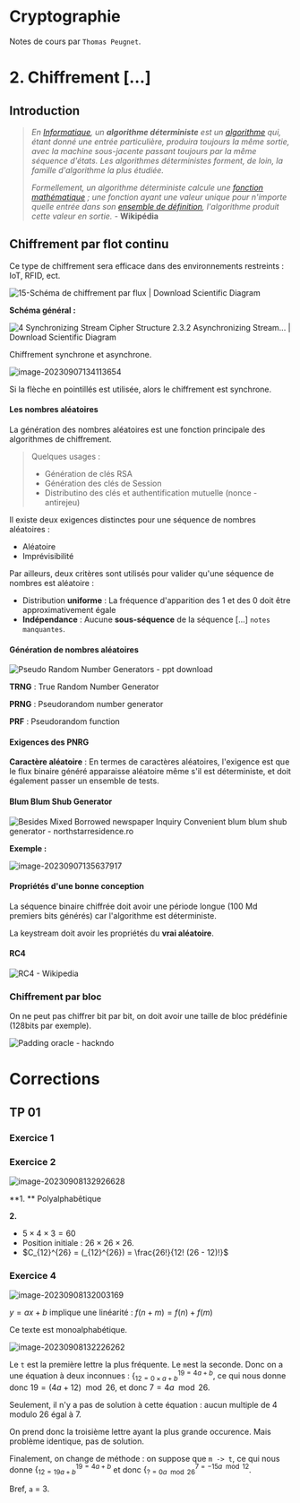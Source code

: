 # Cryptographie

Notes de cours par `Thomas Peugnet`.

# 2. Chiffrement [...]

## Introduction

> *En [Informatique](https://fr.wikipedia.org/wiki/Informatique), un **algorithme déterministe** est un [algorithme](https://fr.wikipedia.org/wiki/Algorithme) qui, étant donné une entrée particulière, produira toujours la même sortie, avec la machine sous-jacente passant toujours par la même séquence d'états. Les algorithmes déterministes forment, de loin, la famille d'algorithme la plus étudiée.*
>
> *Formellement, un algorithme déterministe calcule une [fonction mathématique](https://fr.wikipedia.org/wiki/Application_(mathématiques)) ; une fonction ayant une valeur unique pour n'importe quelle entrée dans son [ensemble de définition](https://fr.wikipedia.org/wiki/Ensemble_de_définition), l'algorithme produit cette valeur en sortie.* - **Wikipédia**

## Chiffrement par flot continu

Ce type de chiffrement sera efficace dans des environnements restreints : IoT, RFID, ect.

![15-Schéma de chiffrement par flux | Download Scientific Diagram](./assets/Schema-de-chiffrement-par-flux.png)

**Schéma général :**

![4 Synchronizing Stream Cipher Structure 2.3.2 Asynchronizing Stream... |  Download Scientific Diagram](./assets/Synchronizing-Stream-Cipher-Structure-232-Asynchronizing-Stream-Cipher-An.png)



Chiffrement synchrone et asynchrone.

![image-20230907134113654](./assets/image-20230907134113654-4086874.png)

Si la flèche en pointillés est utilisée, alors le chiffrement est synchrone.

#### Les nombres aléatoires

La génération des nombres aléatoires est une fonction principale des algorithmes de chiffrement.

> Quelques usages :
>
> - Génération de clés RSA
> - Génération des clés de Session
> - Distributino des clés et authentification mutuelle (nonce - antirejeu)

Il existe deux exigences distinctes pour une séquence de nombres aléatoires :

- Aléatoire
- Imprévisibilité

Par ailleurs, deux critères sont utilisés pour valider qu'une séquence de nombres est aléatoire : 

- Distribution **uniforme** : La fréquence d'apparition des 1 et des 0 doit être approximativement égale
- **Indépendance** : Aucune **sous-séquence** de la séquence [...] `notes manquantes`.

#### Génération de nombres aléatoires

![Pseudo Random Number Generators - ppt download](./assets/Structures+of+Random+Number+Generation.jpg)

**TRNG** : True Random Number Generator

**PRNG** : Pseudorandom number generator

**PRF** : Pseudorandom function 

#### Exigences des PNRG

**Caractère aléatoire** : En termes de caractères aléatoires, l'exigence est que le flux binaire généré apparaisse aléatoire même s'il est déterministe, et doit également passer un ensemble de tests.

#### Blum Blum Shub Generator

![Besides Mixed Borrowed newspaper Inquiry Convenient blum blum shub  generator - northstarresidence.ro](./assets/Blum+Blum+Shub+Generator+(BBS).jpg)

**Exemple :**

![image-20230907135637917](./assets/image-20230907135637917-4087800.png)

#### Propriétés d'une bonne conception

La séquence binaire chiffrée doit avoir une période longue (100 Md premiers bits générés) car l'algorithme est déterministe.

La keystream doit avoir les propriétés du **vrai aléatoire**.

#### RC4

![RC4 - Wikipedia](./assets/320px-RC4.svg.png)



### Chiffrement par bloc

On ne peut pas chiffrer bit par bit, on doit avoir une taille de bloc prédéfinie (128bits par exemple).

![Padding oracle - hackndo](./assets/sc1.png)

# Corrections

## TP 01

### Exercice 1

### Exercice 2

![image-20230908132926628](./assets/image-20230908132926628-4172569.png)

**1. ** Polyalphabêtique

**2.** 

- $5 \times 4 \times 3 = 60$  
- Position initiale : $26 \times 26 \times 26$.
- $C_{12}^{26} = (_{12}^{26}) = \frac{26!}{12! (26 - 12)!}$

### Exercice 4

![image-20230908132003169](./assets/image-20230908132003169-4172005.png)

$y = ax + b$ implique une linéarité : $f(n+m)=f(n)+f(m)$

Ce texte est monoalphabétique.

![image-20230908132226262](./assets/image-20230908132226262-4172148.png)

Le `t` est la première lettre la plus fréquente. Le `m`est la seconde. Donc on a une équation à deux inconnues : $\{^{19 = 4a + b}_{12 = 0 \times a + b}$, ce qui nous donne donc $19 = (4a + 12) \mod 26$, et donc $7 = 4a \mod 26$.

Seulement, il n'y a pas de solution à cette équation : aucun multiple de 4 modulo 26 égal à 7.

On prend donc la troisième lettre ayant la plus grande occurence. Mais problème identique, pas de solution.

Finalement, on change de méthode : on suppose que `m -> t`, ce qui nous donne $\{^{19 = 4a + b}_{12 = 19 a + b}$ et donc $\{^{7 = -15a \mod 12}_{? = 0 a \mod 26}$.

Bref, `a` = 3.


